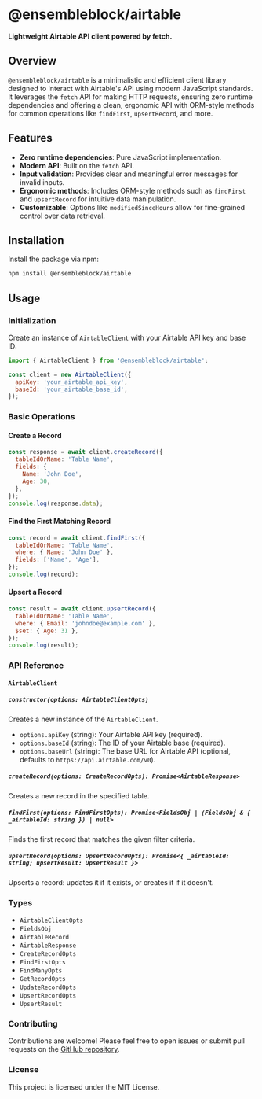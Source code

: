 # @ensembleblock/airtable

**Lightweight Airtable API client powered by fetch.**

## Overview

`@ensembleblock/airtable` is a minimalistic and efficient client library designed to interact with Airtable's API using modern JavaScript standards. It leverages the `fetch` API for making HTTP requests, ensuring zero runtime dependencies and offering a clean, ergonomic API with ORM-style methods for common operations like `findFirst`, `upsertRecord`, and more.

## Features

- **Zero runtime dependencies**: Pure JavaScript implementation.
- **Modern API**: Built on the `fetch` API.
- **Input validation**: Provides clear and meaningful error messages for invalid inputs.
- **Ergonomic methods**: Includes ORM-style methods such as `findFirst` and `upsertRecord` for intuitive data manipulation.
- **Customizable**: Options like `modifiedSinceHours` allow for fine-grained control over data retrieval.

## Installation

Install the package via npm:

```bash
npm install @ensembleblock/airtable
```

## Usage

### Initialization

Create an instance of `AirtableClient` with your Airtable API key and base ID:

```javascript
import { AirtableClient } from '@ensembleblock/airtable';

const client = new AirtableClient({
  apiKey: 'your_airtable_api_key',
  baseId: 'your_airtable_base_id',
});
```

### Basic Operations

#### Create a Record

```javascript
const response = await client.createRecord({
  tableIdOrName: 'Table Name',
  fields: {
    Name: 'John Doe',
    Age: 30,
  },
});
console.log(response.data);
```

#### Find the First Matching Record

```javascript
const record = await client.findFirst({
  tableIdOrName: 'Table Name',
  where: { Name: 'John Doe' },
  fields: ['Name', 'Age'],
});
console.log(record);
```

#### Upsert a Record

```javascript
const result = await client.upsertRecord({
  tableIdOrName: 'Table Name',
  where: { Email: 'johndoe@example.com' },
  $set: { Age: 31 },
});
console.log(result);
```

### API Reference

#### `AirtableClient`

##### `constructor(options: AirtableClientOpts)`

Creates a new instance of the `AirtableClient`.

- `options.apiKey` (string): Your Airtable API key (required).
- `options.baseId` (string): The ID of your Airtable base (required).
- `options.baseUrl` (string): The base URL for Airtable API (optional, defaults to `https://api.airtable.com/v0`).

##### `createRecord(options: CreateRecordOpts): Promise<AirtableResponse>`

Creates a new record in the specified table.

##### `findFirst(options: FindFirstOpts): Promise<FieldsObj | (FieldsObj & { _airtableId: string }) | null>`

Finds the first record that matches the given filter criteria.

##### `upsertRecord(options: UpsertRecordOpts): Promise<{ _airtableId: string; upsertResult: UpsertResult }>`

Upserts a record: updates it if it exists, or creates it if it doesn't.

### Types

- `AirtableClientOpts`
- `FieldsObj`
- `AirtableRecord`
- `AirtableResponse`
- `CreateRecordOpts`
- `FindFirstOpts`
- `FindManyOpts`
- `GetRecordOpts`
- `UpdateRecordOpts`
- `UpsertRecordOpts`
- `UpsertResult`

### Contributing

Contributions are welcome! Please feel free to open issues or submit pull requests on the [GitHub repository](https://github.com/ensembleblock/airtable).

### License

This project is licensed under the MIT License.

